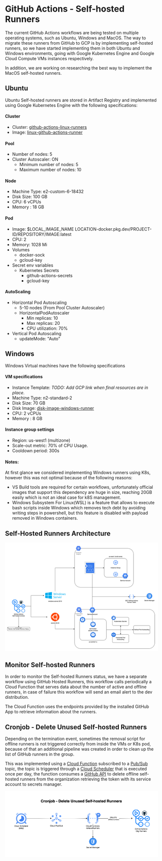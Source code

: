 <!--
    Licensed to the Apache Software Foundation (ASF) under one
    or more contributor license agreements.  See the NOTICE file
    distributed with this work for additional information
    regarding copyright ownership.  The ASF licenses this file
    to you under the Apache License, Version 2.0 (the
    "License"); you may not use this file except in compliance
    with the License.  You may obtain a copy of the License at

      http://www.apache.org/licenses/LICENSE-2.0

    Unless required by applicable law or agreed to in writing, software
    distributed under the License is distributed on an "AS IS" BASIS,
    WITHOUT WARRANTIES OR CONDITIONS OF ANY KIND, either express or implied.
    See the License for the specific language governing permissions and
    limitations under the License.
-->
# GitHub Actions - Self-hosted Runners
The current GitHub Actions workflows are being tested on multiple operating systems, such as Ubuntu, Windows and MacOS. The way to migrate these runners from GitHub to GCP is by implementing self-hosted runners, so we have started implementing them in both Ubuntu and Windows environments, going with Google Kubernetes Engine and Google Cloud Compute VMs instances respectively.

In addition, we are working on researching the best way to implement the MacOS self-hosted runners.

## Ubuntu
Ubuntu Self-hosted runners are stored in Artifact Registry and implemented using Google Kubernetes Engine with the following specifications:

#### Cluster
* Cluster: [github-actions-linux-runners](https://console.cloud.google.com/kubernetes/clusters/details/us-central1-a/github-actions-linux-runners/details?project=apache-beam-testing)
* Image: [linux-github-actions-runner](https://console.cloud.google.com/artifacts/docker/apache-beam-testing/us-central1/beam-github-actions/linux-github-actions-runner?project=apache-beam-testing)

#### Pool
* Number of nodes: 5
* Cluster Autoscaler: ON
  * Minimum number of nodes: 5
  * Maximum number of nodes: 10

#### Node
* Machine Type: e2-custom-6-18432
* Disk Size: 100 GB
* CPU: 6 vCPUs
* Memory : 18 GB

#### Pod
* Image: $LOCAL_IMAGE_NAME LOCATION-docker.pkg.dev/PROJECT-ID/REPOSITORY/IMAGE:latest
* CPU: 2
* Memory: 1028 Mi
* Volumes 
  * docker-sock
  * gcloud-key
* Secret env variables
  * Kubernetes Secrets 
    * github-actions-secrets
    * gcloud-key

#### AutoScaling
* Horizontal Pod Autoscaling
  * 5-10 nodes (From Pool Cluster Autoscaler)
  * HorizontalPodAutoscaler
    * Min replicas: 10
    * Max replicas: 20
    * CPU utilization: 70%
* Vertical Pod Autoscaling 
  * updateMode: "Auto"


## Windows
Windows Virtual machines have the following specifications

#### VM specifications
* Instance Template: _TODO: Add GCP link when final resources are in place._
* Machine Type: n2-standard-2
* Disk Size: 70 GB
* Disk Image: [disk-image-windows-runner](https://console.cloud.google.com/compute/imagesDetail/projects/apache-beam-testing/global/images/disk-image-windows-runner?project=apache-beam-testing)
* CPU: 2 vCPUs
* Memory : 8 GB

#### Instance group settings
* Region: us-west1 (multizone)
* Scale-out metric: 70% of CPU Usage.
* Cooldown period: 300s

#### Notes:
At first glance we considered implementing Windows runners using K8s, however this was not optimal because of the following reasons:

* VS Build tools are required for certain workflows, unfortunately official images that support this dependency are huge in size, reaching 20GB easily which is not an ideal case for k8S management.
* Windows Subsystem For Linux(WSL) is a feature that allows to execute bash scripts inside Windows which removes tech debt by avoiding writing steps in powershell, but this feature is disabled with payload removed in Windows containers.


## Self-Hosted Runners Architecture
![Diagram](diagrams/self-hosted-runners-architecture.png)


## Monitor Self-hosted Runners

In order to monitor the Self-hosted Runners status, we have a separate workflow using GitHub Hosted Runners, this workflow calls periodically a Cloud Function that serves data about the number of active and offline runners, in case of failure this workflow will send an email 
alert to the dev distribution.

The Cloud Function uses the endpoints provided by the installed GitHub App to retrieve  information about the runners.



## Cronjob - Delete Unused Self-hosted Runners

Depending on the termination event, sometimes the removal script for offline runners is not triggered correctly from inside the VMs or K8s pod, because of that an additional pipeline was created in order to clean up the list of GitHub runners in the group.

This was implemented using a [Cloud Function](https://console.cloud.google.com/functions/details/us-central1/remove-self-hosted-runners-group?env=gen1&project=apache-beam-testing&tab=source) subscribed to a [Pub/Sub](https://console.cloud.google.com/cloudpubsub/topic/detail/remove-runners?referrer=search&project=apache-beam-testing) topic, the topic is triggered through a [Cloud Scheduler](https://console.cloud.google.com/cloudscheduler/jobs/edit/us-central1/runners-clean-up-schedule?project=apache-beam-testing) that is executed once per day, the function consumes a [GitHub API](https://docs.github.com/en/rest/reference/actions#delete-a-self-hosted-runner-from-an-organization) to delete offline self-hosted runners from the organization retrieving the token with its service account to secrets manager.


![Delete Offline Self-hosted Runners](diagrams/self-hosted-runners-delete-function.png)
